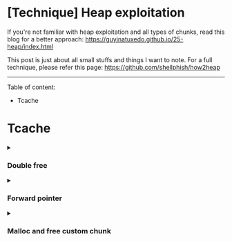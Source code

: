 # [Technique] Heap exploitation

If you're not familiar with heap exploitation and all types of chunks, read this blog for a better approach: https://guyinatuxedo.github.io/25-heap/index.html

This post is just about all small stuffs and things I want to note. For a full technique, please refer this page: https://github.com/shellphish/how2heap

---

Table of content:
- Tcache

# Tcache

<details>
<summary><h3>Double free</h3></summary>
<p>

- For libc <= 2.28, we just simply free() a chunk twice.
- For libc > 2.28, there will be a key inserted to freed chunk when this chunk goes to tcache. To do a double free, we first free() a chunk, then change the key (Bk pointer) to another value and free() again:

```gdb
               malloc(0x20)
                    ↓
-----------------------------------------
| 0x0000000000000000 0x0000000000000031 |    <-- prev_size / size
| 0x0000000000000000 0x0000000000000000 |
| 0x0000000000000000 0x0000000000000000 |
-----------------------------------------
                    ↓
                  free()
                    ↓
-----------------------------------------
| 0x0000000000000000 0x0000000000000031 |    <-- prev_size  / size
| 0x0000000000000000 0x000055555555b010 |    <-- Fw pointer / Bk pointer (key)
| 0x0000000000000000 0x0000000000000000 |
-----------------------------------------
                    ↓
          Change key (Bk pointer)
                    ↓
-----------------------------------------
| 0x0000000000000000 0x0000000000000031 |    <-- prev_size  / size
| 0x0000000000000000 0x0000000000000001 |    <-- Fw pointer / Bk pointer (key)
| 0x0000000000000000 0x0000000000000000 |
-----------------------------------------
                    ↓
               free() again
                    ↓
-----------------------------------------
| 0x0000000000000000 0x0000000000000031 |    <-- prev_size  / size
| 0x000055555555b260 0x000055555555b010 |    <-- Fw pointer / Bk pointer (key)
| 0x0000000000000000 0x0000000000000000 |
-----------------------------------------
```

</p>
</details>

<details>
<summary><h3>Forward pointer</h3></summary>
<p>

- For libc <= 2.31, when we free a chunk and it goes to tcache, the forward pointer of this chunk will be changed into the address of the next chunk if this next chunk exist and will be null if there is no next chunk:

```gdb
------------------------- Chunk 1 ------------------------
| 0x555555559290: 0x0000000000000000  0x0000000000000031 |    <-- prev_size  / size
| 0x5555555592a0: 0x0000000000000000  0x0000555555559010 |    <-- Fw pointer / Bk pointer (key)
| 0x5555555592b0: 0x0000000000000000  0x0000000000000000 |
------------------------- Chunk 2 ------------------------
| 0x5555555592c0: 0x0000000000000000  0x0000000000000031 |    <-- prev_size  / size
| 0x5555555592d0: 0x00005555555592a0  0x0000555555559010 |    <-- Fw pointer / Bk pointer (key)
| 0x5555555592e0: 0x0000000000000000  0x0000000000000000 |
----------------------------------------------------------
```

We can see that after free Chunk 1, it will go to tcache. But because there are no freed chunk with the same size as `0x30` in tcache so the `Fw pointer` of Chunk 1 is null.

For the Chunk 2, because we've freed the Chunk 1 and this Chunk 2 has the same size as `0x30` with Chunk 1, so when we free Chunk 2, it will go to tcache and make the `Fw pointer` point to Chunk 1.

- For libc > 2.31, there is a xor mechanism added to change the behaviour of `Fw pointer`:

```c
#define PROTECT_PTR(pos, ptr) \
  ((__typeof (ptr)) ((((size_t) pos) >> 12) ^ ((size_t) ptr)))
```

`pos` is the address of current chunk is being freed and `ptr` is the address of previous freed chunk has the same size with chunk at `pos`. For a better view, here is an example:

```gdb
------------------------- Chunk 1 ------------------------
| 0x55555555a290: 0x0000000000000000  0x0000000000000031 |    <-- prev_size  / size
| 0x55555555a2a0: 0x0000000000000000  0x0000000000000000 |
| 0x55555555a2b0: 0x0000000000000000  0x0000000000000000 |
------------------------- Chunk 2 ------------------------
| 0x55555555a2c0: 0x0000000000000000  0x0000000000000031 |    <-- prev_size  / size
| 0x55555555a2d0: 0x0000000000000000  0x0000000000000000 |
| 0x55555555a2e0: 0x0000000000000000  0x0000000000000000 |
----------------------------------------------------------
                            ↓
                      free(Chunk 1)
                            ↓
------------------------- Chunk 1 ------------------------
| 0x55555555a290: 0x0000000000000000  0x0000000000000031 |    <-- prev_size  / size
| 0x55555555a2a0: 0x000000055555555a  0x000055555555a010 |    <-- Fw pointer / Bk pointer (key)
| 0x55555555a2b0: 0x0000000000000000  0x0000000000000000 |
------------------------- Chunk 2 ------------------------
| 0x55555555a2c0: 0x0000000000000000  0x0000000000000031 |    <-- prev_size  / size
| 0x55555555a2d0: 0x0000000000000000  0x0000000000000000 |    <-- Fw pointer / Bk pointer (key)
| 0x55555555a2e0: 0x0000000000000000  0x0000000000000000 |
----------------------------------------------------------
```

Can you see the `Fw pointer` of Chunk 1 changed? The value `0x000000055555555a` is the result from the xor mechanism:

```python
>>> # Fw pointer =  (<Address of chunk freeing> >> 12) ^ <Address of previous freed chunk>
>>> (0x55555555a2a0 >> 12) ^ 0
0x000000055555555a
```

Because there were no freed chunk before Chunk 1 so `<Address of previous freed chunk>` will be null.

Continue freeing the Chunk 2 and we can see this:

```gdb
------------------------- Chunk 1 ------------------------
| 0x55555555a290: 0x0000000000000000  0x0000000000000031 |    <-- prev_size  / size
| 0x55555555a2a0: 0x000000055555555a  0x000055555555a010 |    <-- Fw pointer / Bk pointer (key)
| 0x55555555a2b0: 0x0000000000000000  0x0000000000000000 |
------------------------- Chunk 2 ------------------------
| 0x55555555a2c0: 0x0000000000000000  0x0000000000000031 |    <-- prev_size  / size
| 0x55555555a2d0: 0x000055500000f7fa  0x000055555555a010 |    <-- Fw pointer / Bk pointer (key)
| 0x55555555a2e0: 0x0000000000000000  0x0000000000000000 |
----------------------------------------------------------
```

So the `Fw pointer` for Chunk 2 can be calculate as:

```python
>>> # Fw pointer =  (<Address of chunk freeing> >> 12) ^ <Address of previous freed chunk>
>>> (0x55555555a2d0 >> 12) ^ 0x55555555a2a0
0x55500000f7fa
```

Chunk 1 was the previous freed chunk which has the same size as Chunk 2 so after we freed Chunk 1, we freed Chunk 2 next and the forward pointer will be `0x55500000f7fa` due to the xor mechanism.

Remember that the address of Chunk 1 is `0x55555555a2a0` and Chunk 2 is `0x55555555a2d0`, not include the metadata of each chunk.

</p>
</details>

<details>
<summary><h3>Malloc and free custom chunk</h3></summary>
<p>

We can create a fake chunk on stack or inside a large chunk and then free it easily. This script is an example:

```c
#include <stdlib.h>

int main()
{
    // Init heap
    malloc(1);

    // Create fake chunk on stack
    long int p1[10];
    p1[0] = 0;       // prev_size
    p1[1] = 0x21;    // size
    p1[2] = 0;       // fw pointer
    p1[3] = 0;       // bk pointer
    free(&p1[2]);

    // Create fake chunk inside a large chunk
    long int *p2 = malloc(0x50);
    p2[0] = 0;       // prev_size
    p2[1] = 0x21;    // size
    p2[2] = 0;       // fw pointer
    p2[3] = 0;       // bk pointer
    free(&p2[2]);
}
```

The fake chunk on stack will look like this:
```gdb
----------------------------------------------------------
| 0x7fffffffde00: 0x0000000000000000  0x0000000000000021 |    <-- prev_size  / size
| 0x7fffffffde10: 0x0000000000000000  0x0000000000000000 |    <-- fw pointer / bk pointer
----------------------------------------------------------
                            ↓
                      free(&p1[2]);
                            ↓
----------------------------------------------------------
| 0x7fffffffde00: 0x0000000000000000  0x0000000000000021 |    <-- prev_size  / size
| 0x7fffffffde10: 0x0000000000000000  0x0000555555559010 |    <-- fw pointer / bk pointer
----------------------------------------------------------
```

And the tcache will contain this freed chunk:

```gdb
Tcachebins[idx=0, size=0x20] count=1  ←  Chunk(addr=0x7fffffffde20, size=0x20, flags=PREV_INUSE)
```

That means we've freed a fake chunk on stack successfully. Let's keep going with the fake chunk inside a larger chunk:

```gdb
----------------------------------------------------------
| 0x5555555592c0: 0x0000000000000000  0x0000000000000021 |    <-- prev_size  / size
| 0x5555555592d0: 0x0000000000000000  0x0000000000000000 |    <-- fw pointer / bk pointer
----------------------------------------------------------
                            ↓
                      free(&p2[2]);
                            ↓
----------------------------------------------------------
| 0x5555555592c0: 0x0000000000000000  0x0000000000000021 |    <-- prev_size  / size
| 0x5555555592d0: 0x00007fffffffde10  0x0000555555559010 |    <-- fw pointer / bk pointer
----------------------------------------------------------
```

And the tcache list will contain 2 freed chunk whose size is `0x20`:

```gdb
Tcachebins[idx=0, size=0x20] count=2  ←  Chunk(addr=0x5555555592d0, size=0x20, flags=PREV_INUSE)  
                                      ←  Chunk(addr=0x7fffffffde10, size=0x20, flags=PREV_INUSE)
```

</p>
</details>